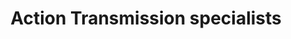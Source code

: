 ---
title: "Action Transmission specialists"
url: /jacksonville/action-transmission-specialists/
shop: car repair
---